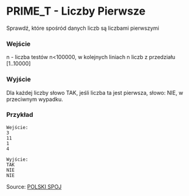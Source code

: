 # PRIME_T - Liczby Pierwsze

Sprawdź, które spośród danych liczb są liczbami pierwszymi

### Wejście

n - liczba testów n<100000, w kolejnych liniach n liczb z przedziału [1..10000]

### Wyjście

Dla każdej liczby słowo TAK, jeśli liczba ta jest pierwsza, słowo: NIE, w przeciwnym wypadku.

### Przykład

```
Wejście:
3
11
1
4

Wyjście:
TAK
NIE
NIE
```

Source: [POLSKI SPOJ](http://pl.spoj.com/)